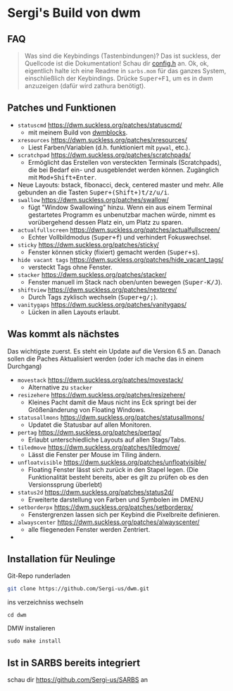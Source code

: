 # Sergi's Build von dwm

## FAQ

> Was sind die Keybindings (Tastenbindungen)?
Das ist suckless, der Quellcode ist die Dokumentation! Schau dir [config.h](config.h) an.
Ok, ok, eigentlich halte ich eine Readme in `sarbs.mom` für das ganzes System, einschließlich der Keybindings.
Drücke <kbd>Super+F1</kbd>, um es in dwm anzuzeigen (dafür wird zathura benötigt).

## Patches und Funktionen

- `statuscmd` https://dwm.suckless.org/patches/statuscmd/
	- mit meinem Build von [dwmblocks](https://github.com/Sergi-us/dwmblocks).
- `xresources` https://dwm.suckless.org/patches/xresources/
	- Liest Farben/Variablen (d.h. funktioniert mit `pywal`, etc.).
- `scratchpad` https://dwm.suckless.org/patches/scratchpads/
	- Ermöglicht das Erstellen von versteckten Terminals (Scratchpads), die bei Bedarf ein- und ausgeblendet werden können. Zugänglich mit <kbd>Mod+Shift+Enter</kbd>.
- Neue Layouts: bstack, fibonacci, deck, centered master und mehr. Alle gebunden an die Tasten <kbd>Super+(Shift+)t/z/u/i</kbd>.
- `swallow` https://dwm.suckless.org/patches/swallow/
	- fügt "Window Swallowing" hinzu. Wenn ein aus einem Terminal gestartetes Programm es unbenutzbar machen würde, nimmt es vorübergehend dessen Platz ein, um Platz zu sparen.
- `actualfullscreen` https://dwm.suckless.org/patches/actualfullscreen/
	- Echter Vollbildmodus (<kbd>Super+f</kbd>) und verhindert Fokuswechsel.
- `sticky` https://dwm.suckless.org/patches/sticky/
	- Fenster können sticky (fixiert) gemacht werden (<kbd>Super+s</kbd>).
- `hide vacant tags` https://dwm.suckless.org/patches/hide_vacant_tags/
	- versteckt Tags ohne Fenster.
- `stacker` https://dwm.suckless.org/patches/stacker/
	- Fenster manuell im Stack nach oben/unten bewegen (<kbd>Super-K/J</kbd>).
- `shiftview` https://dwm.suckless.org/patches/nextprev/
	- Durch Tags zyklisch wechseln (<kbd>Super+g/;</kbd>).
- `vanitygaps` https://dwm.suckless.org/patches/vanitygaps/
	- Lücken in allen Layouts erlaubt.

## Was kommt als nächstes

Das wichtigste zuerst. Es steht ein Update auf die Version 6.5 an. Danach sollen die Paches Aktualisiert werden (oder ich mache das in einem Durchgang)

- `movestack` https://dwm.suckless.org/patches/movestack/
	- Alternative zu `stacker`
- `resizehere` https://dwm.suckless.org/patches/resizehere/
	- Kleines Pacht damit die Maus nicht ins Eck springt bei der Größenänderung von Floating Windows.
- `statusallmons` https://dwm.suckless.org/patches/statusallmons/
	- Updatet die Statusbar auf allen Monitoren.
- `pertag` https://dwm.suckless.org/patches/pertag/
	- Erlaubt unterschiedliche Layouts auf allen Stags/Tabs.
- `tiledmove` https://dwm.suckless.org/patches/tiledmove/
	- Lässt die Fenster per Mouse im Tiling ändern.
- `unfloatvisible` https://dwm.suckless.org/patches/unfloatvisible/
	- Floating Fenster lässt sich zurück in den Stapel legen. (Die Funktionalität besteht bereits, aber es gilt zu prüfen ob es den Versionssprung überlebt)
- `status2d` https://dwm.suckless.org/patches/status2d/
	- Erweiterte darstellung von Farben und Symbolen im DMENU
- `setborderpx` https://dwm.suckless.org/patches/setborderpx/
	- Fenstergrenzen lassen sich per Keybind die Pixelbreite definieren.
- `alwayscenter` https://dwm.suckless.org/patches/alwayscenter/
	- alle fliegeneden Fenster werden Zentriert.
-

## Installation für Neulinge

Git-Repo runderladen
```bash
git clone https://github.com/Sergi-us/dwm.git
```
ins verzeichniss wechseln
```
cd dwm
```
DMW instalieren
```
sudo make install
```

## Ist in SARBS bereits integriert
schau dir https://github.com/Sergi-us/SARBS an
